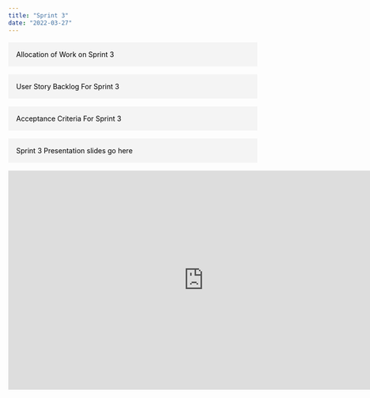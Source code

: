 ```yaml
---
title: "Sprint 3"
date: "2022-03-27"
---
```


<style>
    .m{
        margin: 1rem 0
    }
    .a {
        background: #f4f4f4;
        color: #000000;
        display: block;
        padding: 1rem;
        text-decoration: none;
    }

    .a:hover {
        background: #e4e4e4;
    }

    .h2 {
        margin-bottom: 0;
    }

    .p {
        color: #777777;
        font-size: .8rem;
        font-style: italic;
    }
</style>

<div class="m">
    <a class="a" href="/contributions#sprint3">Allocation of Work on Sprint 3</a>
</div>
<div class="m">
    <a class="a" href="/backlog#sprint3">User Story Backlog For Sprint 3</a>
</div>
<div class="m">
    <a class="a" href="/criteria#sprint3">Acceptance Criteria For Sprint 3</a>
</div>
<div class="m">
    <a class="a"> Sprint 3 Presentation slides go here<a>    
</div>

<iframe width="790" height="444" src="https://www.youtube.com/embed/oUS3AyWUx2U" title="YouTube video player" frameborder="0" allow="accelerometer; autoplay; clipboard-write; encrypted-media; gyroscope; picture-in-picture" allowfullscreen></iframe>
